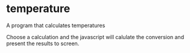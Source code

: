 # temperature
A program that calculates temperatures

Choose a calculation and the javascript will calulate the conversion and present the results to screen.